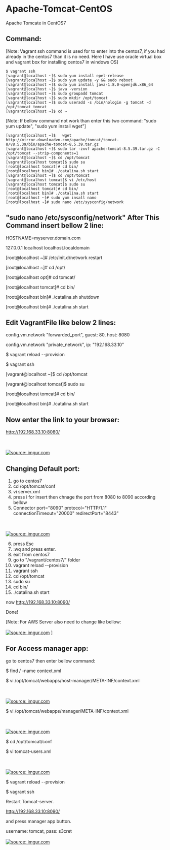 # Apache-Tomcat-CentOS
Apache Tomcate in CentOS7

Command:
----------
[Note: Vagrant ssh command is used for to enter into the centos7, if you had already in the centos7 than it is no need. Here I have use oracle virtual box and vagrant box for installing centos7 in windows OS]

    $ vagrant ssh
    [vagrant@localhost ~]$ sudo yum install epel-release
    [vagrant@localhost ~]$ sudo yum update -y && sudo reboot
    [vagrant@localhost ~]$ sudo yum install java-1.8.0-openjdk.x86_64
    [vagrant@localhost ~]$ java -version
    [vagrant@localhost ~]$ sudo groupadd tomcat
    [vagrant@localhost ~]$ sudo mkdir /opt/tomcat
    [vagrant@localhost ~]$ sudo useradd -s /bin/nologin -g tomcat -d /opt/tomcat tomcat
    [vagrant@localhost ~]$ cd ~

[Note: If bellow command not work than enter this two command: "sudo yum update",
"sudo yum install wget"]

    [vagrant@localhost ~]$   wget http://mirror.downloadvn.com/apache/tomcat/tomcat-8/v8.5.39/bin/apache-tomcat-8.5.39.tar.gz
    [vagrant@localhost ~]$ sudo tar -zxvf apache-tomcat-8.5.39.tar.gz -C /opt/tomcat --strip-components=1
    [vagrant@localhost ~]$ cd /opt/tomcat
    [vagrant@localhost tomcat]$ sudo su
    [root@localhost tomcat]# cd bin/
    [root@localhost bin]# ./catalina.sh start
    [vagrant@localhost ~]$ cd /opt/tomcat
    [vagrant@localhost tomcat]$ vi /etc/host
    [vagrant@localhost tomcat]$ sudo su
    [root@localhost tomcat]# cd bin/
    [root@localhost bin]# ./catalina.sh start
    [root@localhost ~]# sudo yum insall nano
    [root@localhost ~]# sudo nano /etc/sysconfig/network

"sudo nano /etc/sysconfig/network" After This Command insert bellow 2 line:
-------------------------------------------------------------

HOSTNAME=myserver.domain.com

127.0.0.1      localhost localhost.localdomain

[root@localhost ~]# /etc/init.d/network restart

[root@localhost ~]# cd /opt/

[root@localhost opt]# cd tomcat/

[root@localhost tomcat]# cd bin/

[root@localhost bin]# ./catalina.sh shutdown

[root@localhost bin]# ./catalina.sh start

Edit VagrantFile like below 2 lines:
-------------------------------
  config.vm.network "forwarded_port", guest: 80, host: 8080
  
  config.vm.network "private_network", ip: "192.168.33.10"

$ vagrant reload --provision

$ vagrant ssh

[vagrant@localhost ~]$ cd /opt/tomcat

[vagrant@localhost tomcat]$ sudo su

[root@localhost tomcat]# cd bin/

[root@localhost bin]# ./catalina.sh start

Now enter the link to your browser:
--------------------------------------
http://192.168.33.10:8080/

</br> </br>
<a href="https://imgur.com/bWqQKVK"><img src="https://i.imgur.com/bWqQKVK.png" title="source: imgur.com" /></a>

Changing Default port:
------------------------
1. go to centos7
2. cd /opt/tomcat/conf
3. vi server.xml
4. press i for insert then chnage the port from 8080 to 8090 according bellow
5. Connector port="8090" protocol="HTTP/1.1"
             connectionTimeout="20000"
             redirectPort="8443"
             
 </br> </br>
<a href="https://imgur.com/QQsW33t"><img src="https://i.imgur.com/QQsW33t.png" title="source: imgur.com" /></a>

6. press Esc
7. :wq and press enter.
8. exit from centos7
9. go to "/vagrant/centos7/" folder
9. vagrant reload --provision
10. vagrant ssh
11. cd /opt/tomcat
12. sudo su
13. cd bin/
14. ./catalina.sh start

now http://192.168.33.10:8090/

Done!

[Note: For AWS Server also need to change like bellow:
 </br> </br>
<a href="https://imgur.com/4XarPTt"><img src="https://i.imgur.com/4XarPTt.png" title="source: imgur.com" /></a>
]

For Access manager app:
---------------------------------
go to centos7 then enter bellow command:

$ find / -name context.xml

$ vi /opt/tomcat/webapps/host-manager/META-INF/context.xml

<!--  <Valve className="org.apache.catalina.valves.RemoteAddrValve"

         allow="127\.\d+\.\d+\.\d+|::1|0:0:0:0:0:0:0:1" /> -->
 </br> </br>
<a href="https://imgur.com/0QdNvxg"><img src="https://i.imgur.com/0QdNvxg.png" title="source: imgur.com" /></a>
         
$ vi /opt/tomcat/webapps/manager/META-INF/context.xml

<!--  <Valve className="org.apache.catalina.valves.RemoteAddrValve"

         allow="127\.\d+\.\d+\.\d+|::1|0:0:0:0:0:0:0:1" /> -->
 </br> </br>
<a href="https://imgur.com/0QdNvxg"><img src="https://i.imgur.com/0QdNvxg.png" title="source: imgur.com" /></a>

$ cd /opt/tomcat/conf

$ vi tomcat-users.xml

<role rolename="manager-gui"/>

<role rolename="manager-script"/>

<role rolename="manager-jmx"/>

<role rolename="manager-status"/>

<user username="admin" password="admin" roles="manager-gui,manager-script, manager-jmx, manager-status"/>

<user username="deployer" password="deployer" roles="manager-sript"/>

<user username="tomcat" password="s3cret" roles="manager-gui"/>
</br> </br>
<a href="https://imgur.com/SSs8dLD"><img src="https://i.imgur.com/SSs8dLD.png" title="source: imgur.com" /></a>

$ vagrant reload --provision

$ vagrant ssh

Restart Tomcat-server.

http://192.168.33.10:8090/

and press manager app button.

username: tomcat, pass: s3cret
</br> </br>
<a href="https://imgur.com/GjhznDK"><img src="https://i.imgur.com/GjhznDK.png" title="source: imgur.com" /></a>
